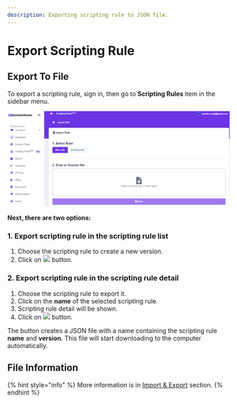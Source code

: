 ```yaml
---
description: Exporting scripting rule to JSON file.
---
```


# Export Scripting Rule



## Export To File

To export a scripting rule, sign in, then go to **Scripting Rules** item in the sidebar menu.

![](<../.gitbook/assets/image (92).png>)

**Next, there are two options:**

### **1.** Export scripting rule in the scripting rule list

1. Choose the scripting rule to create a new version.
2. Click on ![](../.gitbook/assets/screenshoteasy-5-.png) button.

### 2. Export scripting rule in the scripting rule detail

1. Choose the scripting rule to export it.
2. Click on the **name** of the selected scripting rule.
3. Scripting rule detail will be shown.
4. Click on ![](../.gitbook/assets/screenshoteasy-5-.png) button.

The button creates a JSON file with a name containing the scripting rule **name** and **version**. This file will start downloading to the computer automatically.

## File Information

{% hint style="info" %}
More information is in [Import & Export](../decision-tables/import-and-export-rule/) section.
{% endhint %}
